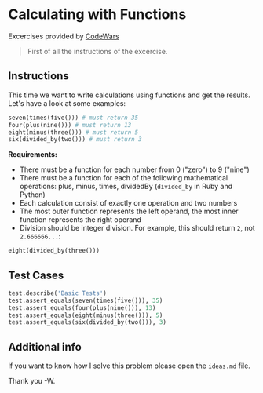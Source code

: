 # Calculating with Functions

Excercises provided by [CodeWars](https://www.codewars.com/)

> First of all the instructions of the excercise.

## Instructions
This time we want to write calculations using functions and get the results. Let's have a look at some examples:

```python
seven(times(five())) # must return 35
four(plus(nine())) # must return 13
eight(minus(three())) # must return 5
six(divided_by(two())) # must return 3
```

**Requirements:**
- There must be a function for each number from 0 ("zero") to 9 ("nine")
- There must be a function for each of the following mathematical operations: plus, minus, times, dividedBy (`divided_by` in Ruby and Python)
- Each calculation consist of exactly one operation and two numbers
- The most outer function represents the left operand, the most inner function represents the right operand
- Division should be integer division. For example, this should return `2`, not `2.666666...`:

```python
eight(divided_by(three()))
```

## Test Cases
```python
test.describe('Basic Tests')
test.assert_equals(seven(times(five())), 35)
test.assert_equals(four(plus(nine())), 13)
test.assert_equals(eight(minus(three())), 5)
test.assert_equals(six(divided_by(two())), 3)
```

## Additional info
If you want to know how I solve this problem please open the `ideas.md` file.

Thank you
-W.
